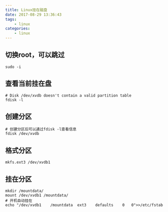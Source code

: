 ```yaml
---
title: Linux挂在磁盘
date: 2017-08-29 13:36:43
tags: 
    - linux
categories: 
    - linux
---
```

## 切换root，可以跳过
```shell
sudo -i
```

## 查看当前挂在盘
```shell
# Disk /dev/xvdb doesn't contain a valid partition table
fdisk -l
```
## 创建分区
```shell
# 创建分区后可以通过fdisk -l查看信息
fdisk /dev/xvdb
```

## 格式分区
```shell
mkfs.ext3 /dev/xvdb1
```

## 挂在分区
```shell
mkdir /mountdata/
mount /dev/xvdb1 /mountdata/
# 开机自动挂在
echo "/dev/xvdb1	/mountdata	ext3	defaults	0	0">>/etc/fstab
```
